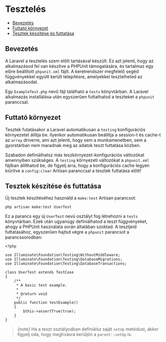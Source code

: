 # Tesztelés

- [Bevezetés](#introduction)
- [Futtató környezet](#environment)
- [Tesztek készítése és futtatása](#creating-and-running-tests)

<a name="introduction"></a>
## Bevezetés

A Laravel a tesztelés szem előtt tartásával készült. Ez azt jelenti, hogy az alkalmazásod fel van készítve a PHPUnit támogatására, és tartalmaz egy előre beállított `phpunit.xml` fájlt. A keretrendszer megfelelő segéd függvényekkel együtt került telepítésre, amelyekkel tesztelheted az alkalmazásodat.

Egy `ExampleTest.php` nevű fájl található a `tests` könyvtárban. A Laravel alkalmazás installálása után egyszerűen futtathatod a teszteket a `phpunit` paranccsal.

<a name="environment"></a>
## Futtató környezet

Tesztek futatásakor a Laravel automatikusan a `testing` konfigurációs környezetet állítja be. Ilyenkor automatikusan beállítja a session-t és cache-t az `array` driverre, ami azt jelenti, hogy sem a munkamenetben, sem a gyorstárban nem maradnak meg az adatok teszt futtatása közben.

Szabadon definiálhatsz más teszkörnyezet-konfigurációs változókat amennyiben szükséges. A `testing` környezeti változókat a `phpunit.xml` fájlban állíthatod be, de figyelj arra, hogy a konfigurációs cache legyen kiürítve a `config:clear` Artisan paranccsal a tesztek futtatása előtt!

<a name="creating-and-running-tests"></a>
## Tesztek készítése és futtatása

Új tesztek készítéséhez használd a `make:test` Artisan parancsot:

    php artisan make:test UserTest

Ez a parancs egy új `UserTest` nevü osztályt fog létrehozni a `tests` könyvtárban. Ezek után ugyanúgy definiálhatod a teszt függvényeket, ahogy a PHPUnit használata során általában szoktad. A tesztjeid futtatásához, egyszerűen hajtsd végre a `phpunit` parancsot a parancssorodban:

    <?php

    use Illuminate\Foundation\Testing\WithoutMiddleware;
    use Illuminate\Foundation\Testing\DatabaseMigrations;
    use Illuminate\Foundation\Testing\DatabaseTransactions;

    class UserTest extends TestCase
    {
        /**
         * A basic test example.
         *
         * @return void
         */
        public function testExample()
        {
            $this->assertTrue(true);
        }
    }

> {note} Ha a teszt osztályodban definiálsz saját `setUp` metódust, akkor figyelj oda, hogy meghvásra kerüljön a `parent::setUp` is.
